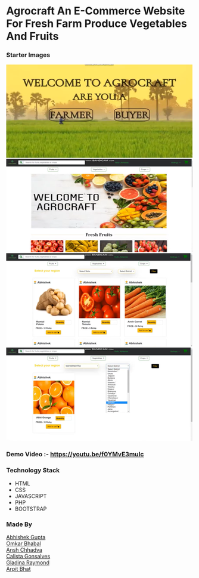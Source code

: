# Agrocraft An E-Commerce Website For Fresh Farm Produce Vegetables And Fruits

### Starter Images

<img src = "./Demo_Images/1.png" width = 500 height = 250>
<img src = "./Demo_Images/2.png" width = 500 height = 250>
<img src = "./Demo_Images/3.png" width = 500 height = 250>
<img src = "./Demo_Images/4.png" width = 500 height = 250>

### Demo Video :- https://youtu.be/f0YMvE3muIc

### Technology Stack 
* HTML
* CSS
* JAVASCRIPT
* PHP
* BOOTSTRAP

### Made By
<a href = "https://www.linkedin.com/in/abhishek-gupta-a745221a0/" >Abhishek Gupta </a><br>
<a href = "https://www.linkedin.com/in/omkar-bhabal-620b56192/" >Omkar Bhabal</a> <br>
<a href = "https://www.linkedin.com/in/ansh-chhadva-ab3902183/" >Ansh Chhadva</a> <br>
<a href = "#" >Calista Gonsalves </a> <br>
<a href = "https://www.linkedin.com/in/gladina-raymond-2a56a8194/" >Gladina Raymond </a><br>
<a href = "https://www.linkedin.com/in/arpit-bhat-00a37816a/" >Arpit Bhat</a> <br>
